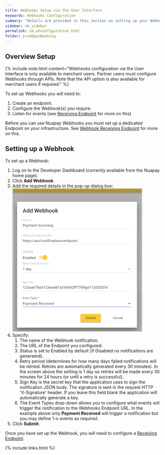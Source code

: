```yaml
---
title: Webhooks Setup via the User Interface 
keywords: Webhooks Configuration
summary: "Details are provided in this section on setting up your Webhook Endpoint and listening for events via the Nuapay User Interface"
sidebar: ob_sidebar
permalink: ob_whconfiguration.html
folder: prodOpenBanking
---
```


## Overview Setup

{% include note.html content="Webhooks configuration via the User Interface is only available to merchant users. Partner users must configure Webhooks through APIs. Note that the API option is also available for merchant users if required." %}


To set up Webhooks you will need to:

1. Create an endpoint.
1. Configure the Webhook(s) you require.
1. Listen for events (see [Receiving Endpoint](ob_whreceivingep.html) for more on this).


Before you can use Nuapay Webhooks you must set up a dedicated Endpoint on your infrastructure. See [Webhook Receiving Endpoint](ob_whreceivingep.html) for more on this.

## Setting up a Webhook

<p>To set up a Webhook: </p>
  <ol>
    <li value="1">Log on to the Developer Dashboard (currently available from the Nuapay home page).</li>
    <li value="2">Click <b>Add Webhook</b>.</li>
    <li value="3">Add the required details in the pop-up dialog box:</li>
    <img src="images/add_webhook_ob.png" />
    <li value="4">Specify: <ol><li value="1">The name of the Webhook notification. </li><li value="2">The URL of the Endpoint you configured.</li><li value="3">Status is set to Enabled by default (if Disabled no notifications are generated).</li><li value="4">Retry period (determines for how many days failed notifications will be retried. Retries are automatically generated every 30 minutes). In the screen above the setting is 1 day so retries will be made every 30 minutes for 24 hours (or until a retry is successful).</li><li value="5">Sign Key is the secret key that the application uses to sign the notification JSON&#160;body. The signature is sent in the request HTTP 'X-Signature' header. If you leave this field blank the application will automatically generate a key.</li><li value="6">The Event Types drop-down allows you to configure what events will trigger the notification to the Webhooks Endpoint URL. In the example above only <b>Payment Received</b> will trigger a notification but you may define 1-n events as required.</li></ol></li>
    <li value="5">Click <b>Submit</b>.</li>
</ol>

Once you have set up the Webhook, you will need to configure a [Receiving Endpoint](ob_whreceivingep.html).

{% include links.html %}